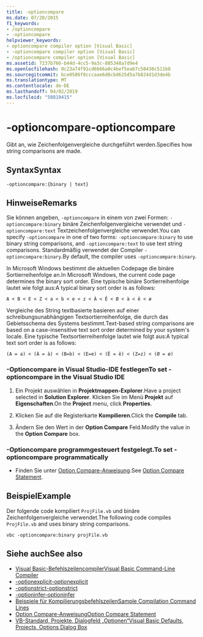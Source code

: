 ```yaml
---
title: -optioncompare
ms.date: 07/20/2015
f1_keywords:
- /optioncompare
- -optioncompare
helpviewer_keywords:
- optioncompare compiler option [Visual Basic]
- -optioncompare compiler option [Visual Basic]
- /optioncompare compiler option [Visual Basic]
ms.assetid: 7237b766-b44d-4cc5-9a3c-885348a7d9e4
ms.openlocfilehash: 0c23a74f91cd6666a0c4bef5ea67c58430c511b8
ms.sourcegitcommit: bce0586f0cccaae6d6cbd625d5a7b824d1d3de4b
ms.translationtype: MT
ms.contentlocale: de-DE
ms.lasthandoff: 04/02/2019
ms.locfileid: "58819415"
---
```

# <a name="-optioncompare"></a><span data-ttu-id="6d83f-102">-optioncompare</span><span class="sxs-lookup"><span data-stu-id="6d83f-102">-optioncompare</span></span>
<span data-ttu-id="6d83f-103">Gibt an, wie Zeichenfolgenvergleiche durchgeführt werden.</span><span class="sxs-lookup"><span data-stu-id="6d83f-103">Specifies how string comparisons are made.</span></span>  
  
## <a name="syntax"></a><span data-ttu-id="6d83f-104">Syntax</span><span class="sxs-lookup"><span data-stu-id="6d83f-104">Syntax</span></span>  
  
```  
-optioncompare:{binary | text}  
```  
  
## <a name="remarks"></a><span data-ttu-id="6d83f-105">Hinweise</span><span class="sxs-lookup"><span data-stu-id="6d83f-105">Remarks</span></span>  
 <span data-ttu-id="6d83f-106">Sie können angeben, `-optioncompare` in einem von zwei Formen: `-optioncompare:binary` binäre Zeichenfolgenvergleiche verwendet und `-optioncompare:text` Textzeichenfolgenvergleiche verwendet.</span><span class="sxs-lookup"><span data-stu-id="6d83f-106">You can specify `-optioncompare` in one of two forms: `-optioncompare:binary` to use binary string comparisons, and `-optioncompare:text` to use text string comparisons.</span></span> <span data-ttu-id="6d83f-107">Standardmäßig verwendet der Compiler `-optioncompare:binary`.</span><span class="sxs-lookup"><span data-stu-id="6d83f-107">By default, the compiler uses `-optioncompare:binary`.</span></span>  
  
 <span data-ttu-id="6d83f-108">In Microsoft Windows bestimmt die aktuellen Codepage die binäre Sortierreihenfolge an.</span><span class="sxs-lookup"><span data-stu-id="6d83f-108">In Microsoft Windows, the current code page determines the binary sort order.</span></span> <span data-ttu-id="6d83f-109">Eine typische binäre Sortierreihenfolge lautet wie folgt aus:</span><span class="sxs-lookup"><span data-stu-id="6d83f-109">A typical binary sort order is as follows:</span></span>  
  
 `A < B < E < Z < a < b < e < z < À < Ê < Ø < à < ê < ø`  
  
 <span data-ttu-id="6d83f-110">Vergleiche des String textbasierte basieren auf einer schreibungsunabhängigen Textsortierreihenfolge, die durch das Gebietsschema des Systems bestimmt.</span><span class="sxs-lookup"><span data-stu-id="6d83f-110">Text-based string comparisons are based on a case-insensitive text sort order determined by your system's locale.</span></span> <span data-ttu-id="6d83f-111">Eine typische Textsortierreihenfolge lautet wie folgt aus:</span><span class="sxs-lookup"><span data-stu-id="6d83f-111">A typical text sort order is as follows:</span></span>  
  
 `(A = a) < (À = à) < (B=b) < (E=e) < (Ê = ê) < (Z=z) < (Ø = ø)`  
  
### <a name="to-set--optioncompare-in-the-visual-studio-ide"></a><span data-ttu-id="6d83f-112">-Optioncompare in Visual Studio-IDE festlegen</span><span class="sxs-lookup"><span data-stu-id="6d83f-112">To set -optioncompare in the Visual Studio IDE</span></span>  
  
1.  <span data-ttu-id="6d83f-113">Ein Projekt auswählen in **Projektmappen-Explorer**.</span><span class="sxs-lookup"><span data-stu-id="6d83f-113">Have a project selected in **Solution Explorer**.</span></span> <span data-ttu-id="6d83f-114">Klicken Sie im Menü **Projekt** auf **Eigenschaften**.</span><span class="sxs-lookup"><span data-stu-id="6d83f-114">On the **Project** menu, click **Properties**.</span></span>   
  
2.  <span data-ttu-id="6d83f-115">Klicken Sie auf die Registerkarte **Kompilieren**.</span><span class="sxs-lookup"><span data-stu-id="6d83f-115">Click the **Compile** tab.</span></span>  
  
3.  <span data-ttu-id="6d83f-116">Ändern Sie den Wert in der **Option Compare** Feld.</span><span class="sxs-lookup"><span data-stu-id="6d83f-116">Modify the value in the **Option Compare** box.</span></span>  
  
### <a name="to-set--optioncompare-programmatically"></a><span data-ttu-id="6d83f-117">-Optioncompare programmgesteuert festgelegt.</span><span class="sxs-lookup"><span data-stu-id="6d83f-117">To set -optioncompare programmatically</span></span>  
  
-   <span data-ttu-id="6d83f-118">Finden Sie unter [Option Compare-Anweisung](../../../visual-basic/language-reference/statements/option-compare-statement.md).</span><span class="sxs-lookup"><span data-stu-id="6d83f-118">See [Option Compare Statement](../../../visual-basic/language-reference/statements/option-compare-statement.md).</span></span>  
  
## <a name="example"></a><span data-ttu-id="6d83f-119">Beispiel</span><span class="sxs-lookup"><span data-stu-id="6d83f-119">Example</span></span>  
 <span data-ttu-id="6d83f-120">Der folgende code kompiliert `ProjFile.vb` und binäre Zeichenfolgenvergleiche verwendet.</span><span class="sxs-lookup"><span data-stu-id="6d83f-120">The following code compiles `ProjFile.vb` and uses binary string comparisons.</span></span>  
  
```console
vbc -optioncompare:binary projFile.vb  
```  
  
## <a name="see-also"></a><span data-ttu-id="6d83f-121">Siehe auch</span><span class="sxs-lookup"><span data-stu-id="6d83f-121">See also</span></span>

- [<span data-ttu-id="6d83f-122">Visual Basic-Befehlszeilencompiler</span><span class="sxs-lookup"><span data-stu-id="6d83f-122">Visual Basic Command-Line Compiler</span></span>](../../../visual-basic/reference/command-line-compiler/index.md)
- [<span data-ttu-id="6d83f-123">-optionexplicit</span><span class="sxs-lookup"><span data-stu-id="6d83f-123">-optionexplicit</span></span>](../../../visual-basic/reference/command-line-compiler/optionexplicit.md)
- [<span data-ttu-id="6d83f-124">-optionstrict</span><span class="sxs-lookup"><span data-stu-id="6d83f-124">-optionstrict</span></span>](../../../visual-basic/reference/command-line-compiler/optionstrict.md)
- [<span data-ttu-id="6d83f-125">-optioninfer</span><span class="sxs-lookup"><span data-stu-id="6d83f-125">-optioninfer</span></span>](../../../visual-basic/reference/command-line-compiler/optioninfer.md)
- [<span data-ttu-id="6d83f-126">Beispiele für Kompilierungsbefehlszeilen</span><span class="sxs-lookup"><span data-stu-id="6d83f-126">Sample Compilation Command Lines</span></span>](../../../visual-basic/reference/command-line-compiler/sample-compilation-command-lines.md)
- [<span data-ttu-id="6d83f-127">Option Compare-Anweisung</span><span class="sxs-lookup"><span data-stu-id="6d83f-127">Option Compare Statement</span></span>](../../../visual-basic/language-reference/statements/option-compare-statement.md)
- [<span data-ttu-id="6d83f-128">VB-Standard, Projekte, Dialogfeld „Optionen“</span><span class="sxs-lookup"><span data-stu-id="6d83f-128">Visual Basic Defaults, Projects, Options Dialog Box</span></span>](/visualstudio/ide/reference/visual-basic-defaults-projects-options-dialog-box)
